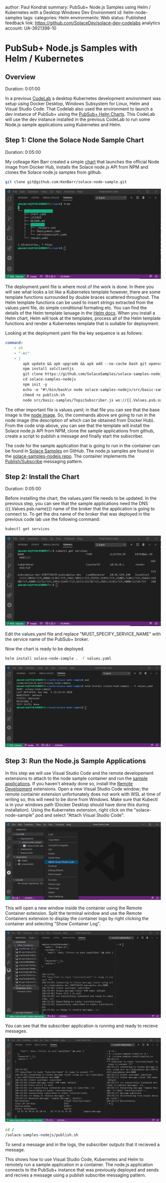 author: Paul Kondrat
summary: PubSub+ Node.js Samples using Helm / Kubernetes with a Desktop Windows Dev Environment 
id: helm-node-samples
tags: 
categories: Helm
environments: Web
status: Published
feedback link: https://github.com/SolaceDev/solace-dev-codelabs
analytics account: UA-3921398-10

# PubSub+ Node.js Samples with Helm / Kubernetes

## Overview
Duration: 0:01:00

In a previous [CodeLab](https://codelabs.solace.dev/codelabs/helm-environment-setup) a desktop Kubernetes development environment was setup using Docker Desktop, Windows Subsystem for Linux, Helm and Visual Studio Code.  That Codelab also used the environment to launch a dev instance of PubSub+ uising the [PubSub+ Helm Charts](https://hub.helm.sh/charts/solace).  This CodeLab will use the dev instance installed in the previous CodeLab to run some Node.js sample applications using Kubernetes and Helm.

## Step 1: Clone the Solace Node Sample Chart
Duration:  0:05:00

My colleage Ken Barr created a simple [chart](https://github.com/KenBarr/solace-node-sample) that launches the official Node image from Docker Hub, installs the Solace node.js API from NPM and clones the Solace node.js samples from github.

```bash
git clone git@github.com:KenBarr/solace-node-sample.git
```

![Solace Node Sample Chart](./img/Annotation2020-05-04-192713.png)

The deployment.yaml file is where most of the work is done.  In there you will see what looks a lot like a Kubernetes template however, there are some template functions surrounded by double braces scattered throughout.  The Helm template functions can be used to insert strings extracted from the values.yaml file, do simple conditional formating etc.  You can find the details of the Helm template lanuage in the [Helm docs](https://helm.sh/docs/chart_template_guide/).  When you install a Helm chart, Helm will look at the templates, process all of the Helm template functions and render a Kubernetes template that is suitable for deployment.  

Looking at the deployment.yaml file the key sequence is as follows:

```yaml
command:
    - sh
    - "-ec"
    - |
        apk update && apk upgrade && apk add --no-cache bash git openssh
        npm install solclientjs
        git clone https://github.com/SolaceSamples/solace-samples-nodejs
        cd solace-samples-nodejs
        npm init -y
        echo -e "#!/bin/bash\n node solace-samples-nodejs/src/basic-samples/TopicPublisher.js ws://{{.Values.psb.name}}:8008 publisher@default default" > publish.sh
        chmod +x publish.sh
        node src/basic-samples/TopicSubscriber.js ws://{{.Values.psb.name}}:8008 subscriber@default default
```

The other important file is values.yaml; in that file you can see that the base image is the [node image](https://hub.docker.com/_/node/).  So, the commands above are going to run in the node image (the description of which can be obtained from Docker Hub).  From the code snip above, you can see that the template will install the Solace node.js API from NPM, clone the sample applications from github, create a script to publish a message and finally start the subscriber. 

The code for the sample application that is going to run in the container can be found in [Solace Samples](https://github.com/SolaceSamples) on GitHub.  The node.js samples are found in the [solace-samples-nodejs repo](https://github.com/SolaceSamples/solace-samples-nodejs).  The container implements the [Publish/Subscribe](https://solace.com/samples/solace-samples-nodejs/publish-subscribe/) messaging pattern.

## Step 2:  Install the Chart
Duration:  0:05:00

Before installing the chart, the values.yaml file needs to
 be updated.  In the previous step, you can see that the sample applications need the DNS ({{.Values.psb.name}}) name of the broker that the application is going to connect to.  To get the dns name of the broker that was deployed in the previous code lab use the following command: 

```bash
kubectl get services
```

![kubectl get services](./img/Annotation2020-05-04-192712.png)

Edit the values.yaml file and replace "MUST_SPECIFY_SERVICE_NAME" with the service name of the PubSub+ broker.

Now the chart is ready to be deployed.

```bash
helm install solace-node-sample . -f values.yaml
```

![helm install solace-node-sample](./img/Annotation2020-05-04-192714.png)

## Step 3:  Run the Node.js Sample Applications

In this step we will use Visual Studio Code and the remote developement extensions to attach to the node sample container and run the [sample applications](https://github.com/SolaceSamples/solace-samples-nodejs).  If you haven't already done so, install the [Remote Development](https://code.visualstudio.com/docs/remote/remote-overview) extensions.  Open a new Visual Studio Code window; the remote container extension unfortunately does not work with WSL at time of writing so, this will need to be done from Windows.  Make sure that Kubectl is in your windows path (Docker Desktop should have done this during installation).  Using the Kubernetes extension, right click on the "solace-node-sample" pod and select "Attach Visual Studio Code".  

![attach VSC](./img/Annotation2020-05-04-192715.png)

This will open a new window inside the container using the Remote Container extension.  Split the terminal window and use the Remote Containers extension to display the container logs by right clicking the container and selecting "Show Container Log".

![sample subscriber output](./img/Annotation2020-05-04-192716.png)

You can see that the subscriber application is running and ready to recieve messages.  

![sample publisher output](./img/Annotation2020-05-04-192717.png)

```bash
cd /
/solace-samples-nodejs/publish.sh
```

To send a message and in the logs, the subscriber outputs that it recieved a message.

This shows how to use Visual Studio Code, Kubernetes and Helm to remotely run a sample application in a container.  The node.js application connects to the PubSub+ instance that was previously deployed and sends and recives a message using a publish subscribe messaging pattern.
